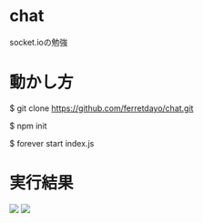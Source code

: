 # chat
socket.ioの勉強

# 動かし方

  $ git clone https://github.com/ferretdayo/chat.git
  
  $ npm init
  
  $ forever start index.js

# 実行結果

<img src="http://imgur.com/pC3LikN">

<img src="http://imgur.com/lyp4Qj4">
